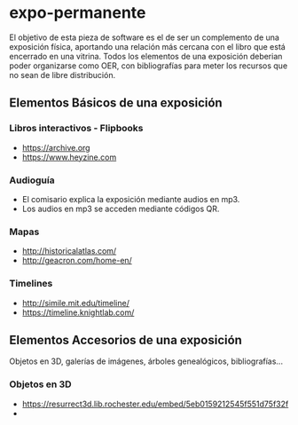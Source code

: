 # expo-permanente

El objetivo de esta pieza de software es el de ser un complemento de una exposición física, aportando una relación más cercana con el libro que está encerrado en una vitrina.
Todos los elementos de una exposición deberian poder organizarse como OER, con bibliografías para meter los recursos que no sean de libre distribución.

## Elementos Básicos de una exposición

### Libros interactivos - Flipbooks
- https://archive.org
- https://www.heyzine.com

### Audioguía
- El comisario explica la exposición mediante audios en mp3.
- Los audios en mp3 se acceden mediante códigos QR.

### Mapas
- http://historicalatlas.com/
- http://geacron.com/home-en/

### Timelines
- http://simile.mit.edu/timeline/
- https://timeline.knightlab.com/


## Elementos Accesorios de una exposición

Objetos en 3D, galerías de imágenes, árboles genealógicos, bibliografías...

### Objetos en 3D
- https://resurrect3d.lib.rochester.edu/embed/5eb0159212545f551d75f32f
- 


